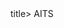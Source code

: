 <html>
  <head>
    <title>Annamacharya Institute of technology and sciences</title>title>
  </head>
  <body>
    AITS
  </body>
</html>
